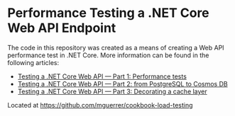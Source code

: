 #  Performance Testing a .NET Core Web API Endpoint

The code in this repository was created as a means of creating a Web API performance test in .NET Core. More information can be found in the following articles:

- [Testing a .NET Core Web API — Part 1: Performance tests](https://medium.com/@taylor.collins/performance-testing-a-net-core-web-api-endpoint-8c859f889fb6)
- [Testing a .NET Core Web API — Part 2: from PostgreSQL to Cosmos DB](https://medium.com/@taylor.collins/testing-a-net-core-web-api-part-2-from-postgresql-to-cosmos-db-e19e2cb60cb)
- [Testing a .NET Core Web API — Part 3: Decorating a cache layer](https://medium.com/@taylor.collins/testing-a-net-core-web-api-part-3-decorating-a-cache-layer-e4e7cb8e291c)

Located at https://github.com/mguerrer/cookbook-load-testing
